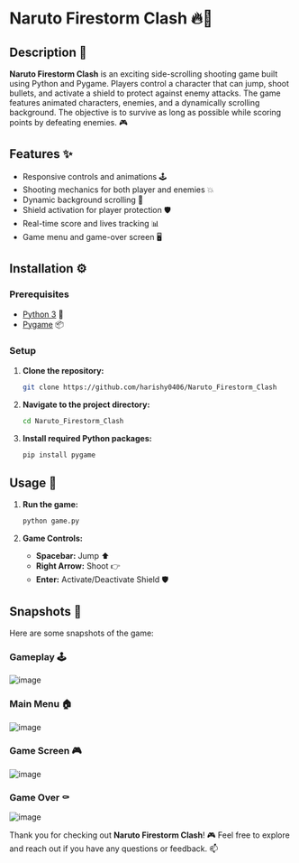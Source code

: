 # Naruto Firestorm Clash 🔥🍥

## Description 📝
**Naruto Firestorm Clash** is an exciting side-scrolling shooting game built using Python and Pygame. Players control a character that can jump, shoot bullets, and activate a shield to protect against enemy attacks. The game features animated characters, enemies, and a dynamically scrolling background. The objective is to survive as long as possible while scoring points by defeating enemies. 🎮

## Features ✨
- Responsive controls and animations 🕹️
- Shooting mechanics for both player and enemies 💥
- Dynamic background scrolling 🌄
- Shield activation for player protection 🛡️
- Real-time score and lives tracking 📊
- Game menu and game-over screen 🖥️

## Installation ⚙️

### Prerequisites
- [Python 3](https://www.python.org/downloads/) 🐍
- [Pygame](https://www.pygame.org/news) 📦

### Setup
1. **Clone the repository:**
    ```bash
    git clone https://github.com/harishy0406/Naruto_Firestorm_Clash
    ```

2. **Navigate to the project directory:**
    ```bash
    cd Naruto_Firestorm_Clash
    ```

3. **Install required Python packages:**
    ```bash
    pip install pygame
    ```

## Usage 🚀
1. **Run the game:**
    ```bash
    python game.py
    ```

2. **Game Controls:**
    - **Spacebar:** Jump ⬆️
    - **Right Arrow:** Shoot 👉
    - **Enter:** Activate/Deactivate Shield 🛡️

## Snapshots 📸
Here are some snapshots of the game:

### Gameplay 🕹️
![image](https://github.com/harishy0406/Naruto_Firestorm_Clash/blob/main/Gameplay.gif)


### Main Menu 🏠
![image](https://github.com/harishy0406/Naruto_Firestorm_Clash/assets/142865295/4d6cb649-f13c-4b1d-aa11-3a1a3f3453b7)


### Game Screen 🎮
![image](https://github.com/harishy0406/Naruto_Firestorm_Clash/assets/142865295/78035a13-a4a5-41a9-9f80-3d4ed4121fc3)


### Game Over ⚰️
![image](https://github.com/harishy0406/Naruto_Firestorm_Clash/assets/142865295/6345f5f2-a8d4-4cdf-b62f-1c2b4a18148f)


Thank you for checking out **Naruto Firestorm Clash**! 🎮 Feel free to explore and reach out if you have any questions or feedback. 📫
